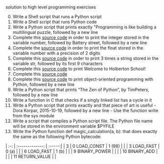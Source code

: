 solution to high level programming exercises

0. Write a Shell script that runs a Python script
1. Write a Shell script that runs Python code
2. Write a Python script that prints exactly "Programming is like building a multilingual puzzle, followed by a new line
3. Complete this [source code](https://github.com/holbertonschool/0x00.py/blob/master/3-print_number.py) in order to print the integer stored in the variable number, followed by Battery street, followed by a new line
4. Complete the [source code](https://github.com/holbertonschool/0x00.py/blob/master/4-print_float.py) in order to print the float stored in the variable number with a precision of 2 digits
5. Complete this [source code](https://github.com/holbertonschool/0x00.py/blob/master/5-print_string.py) in order to print 3 times a string stored in the variable str, followed by its first 9 characters
6. Complete this [source code](https://github.com/holbertonschool/0x00.py/blob/master/6-concat.py) to print Welcome to Holberton School!
7. Complete this [source code](https://github.com/holbertonschool/0x00.py/blob/master/7-edges.py)
8. Complete this [source code](https://github.com/holbertonschool/0x00.py/blob/master/8-concat_edges.py) to print object-oriented programming with Python, followed by a new line
9. Write a Python script that prints “The Zen of Python”, by TimPeters, followed by a new line
10. Write a function in C that checks if a singly linked list has a cycle in it
11. Write a Python script that prints exactly and that piece of art is useful - Dora Korpar, 2015-10-19, followed by a new line - Use the function write from the sys module
12. Write a script that compiles a Python script file. The Python file name will be stored in the environment variable $PYFILE
13. Write the Python function def magic_calculation(a, b): that does exactly the same as the following Python bytecode:

| :-: | :-------------: | :-----:|
| 3   | 0 LOAD_CONST    | 1 (98) |
|     | 3 LOAD_FAST     | 0 (a)  |
|     | 6 LOAD_FAST     | 1 (b)  |
|     | 9 BINARY_POWER  |        |
|     | 10 BINARY_ADD   |        |
|     | 11 RETURN_VALUE |        |

